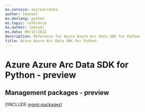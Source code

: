 ```yaml
---
ms.service: azurearcdata
author: lmazuel
ms.devlang: python
ms.topic: reference
ms.author: lmazuel
ms.data: 09/15/2022
description: Reference for Azure Azure Arc Data SDK for Python
title: Azure Azure Arc Data SDK for Python
---
```

# Azure Azure Arc Data SDK for Python - preview

## Management packages - preview
[!INCLUDE [mgmt-packages](azure-arc-data-mgmt-index.md)]